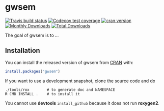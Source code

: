 # gwsem

<!-- badges: start -->
[![Travis build status](https://travis-ci.org/jpritikin/gwsem.svg?branch=master)](https://travis-ci.org/jpritikin/gwsem)
[![Codecov test coverage](https://codecov.io/gh/jpritikin/gwsem/branch/master/graph/badge.svg)](https://codecov.io/gh/jpritikin/gwsem?branch=master)
[![cran version](http://www.r-pkg.org/badges/version/gwsem)](https://cran.r-project.org/package=gwsem)
[![Monthly Downloads](http://cranlogs.r-pkg.org/badges/gwsem)](http://cranlogs.r-pkg.org/badges/gwsem)
[![Total Downloads](http://cranlogs.r-pkg.org/badges/grand-total/gwsem)](http://cranlogs.r-pkg.org/badges/grand-total/gwsem)
<!-- badges: end -->

The goal of gwsem is to ...

## Installation

You can install the released version of gwsem from [CRAN](https://CRAN.R-project.org) with:

``` r
install.packages("gwsem")
```

If you want to use a development snapshot, clone the source code and do

```
./tools/rox        # to generate doc and NAMESPACE
R CMD INSTALL .    # to install it
```

You cannot use **devtools** `install_github` because it does not run **roxygen2**.
